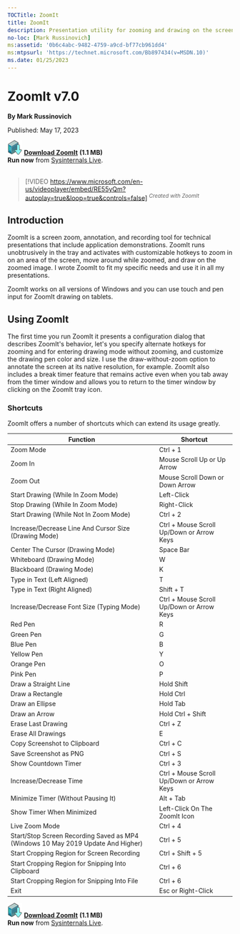 ```yaml
--- 
TOCTitle: ZoomIt
title: ZoomIt
description: Presentation utility for zooming and drawing on the screen.
no-loc: [Mark Russinovich]
ms:assetid: '0b6c4abc-9482-4759-a9cd-bf77cb961dd4'
ms:mtpsurl: 'https://technet.microsoft.com/Bb897434(v=MSDN.10)'
ms.date: 01/25/2023
---
```


# ZoomIt v7.0

**By Mark Russinovich**

Published: May 17, 2023

[![Download](media/shared/Download_sm.png)](https://download.sysinternals.com/files/ZoomIt.zip) [**Download ZoomIt**](https://download.sysinternals.com/files/ZoomIt.zip) **(1.1 MB)**  
**Run now** from [Sysinternals Live](https://live.sysinternals.com/ZoomIt.exe).
<br><br>
> [!VIDEO https://www.microsoft.com/en-us/videoplayer/embed/RE55yQm?autoplay=true&loop=true&controls=false]
<sup>*Created with ZoomIt*</sup>

## Introduction

ZoomIt is a screen zoom, annotation, and recording tool for technical presentations
that include application demonstrations. ZoomIt runs unobtrusively in
the tray and activates with customizable hotkeys to zoom in on an area
of the screen, move around while zoomed, and draw on the zoomed image. I
wrote ZoomIt to fit my specific needs and use it in all my
presentations.

ZoomIt works on all versions of Windows and you can use touch and pen input for
ZoomIt drawing on tablets.  

## Using ZoomIt

The first time you run ZoomIt it presents a configuration dialog that
describes ZoomIt's behavior, let's you specify alternate hotkeys for
zooming and for entering drawing mode without zooming, and customize the
drawing pen color and size. I use the draw-without-zoom option to
annotate the screen at its native resolution, for example. ZoomIt also
includes a break timer feature that remains active even when you tab
away from the timer window and allows you to return to the timer window
by clicking on the ZoomIt tray icon.  
  
### Shortcuts

ZoomIt offers a number of shortcuts which can extend its usage greatly.

| Function                                                                         | Shortcut                                  |
|----------------------------------------------------------------------------------|-------------------------------------------|
| Zoom Mode                                                                        | Ctrl + 1                                  |
| Zoom In                                                                          | Mouse Scroll Up or Up Arrow               |
| Zoom Out                                                                         | Mouse Scroll Down or Down Arrow           |
| Start Drawing (While In Zoom Mode)                                               | Left-Click                                |
| Stop Drawing (While In Zoom Mode)                                                | Right-Click                               |
| Start Drawing (While Not In Zoom Mode)                                           | Ctrl + 2                                  |
| Increase/Decrease Line And Cursor Size (Drawing Mode)                            | Ctrl + Mouse Scroll Up/Down or Arrow Keys |
| Center The Cursor (Drawing Mode)                                                 | Space Bar                                 |
| Whiteboard (Drawing Mode)                                                        | W                                         |
| Blackboard (Drawing Mode)                                                        | K                                         |
| Type in Text (Left Aligned)                                                      | T                                         |
| Type in Text (Right Aligned)                                                     | Shift + T                                 |
| Increase/Decrease Font Size (Typing Mode)                                        | Ctrl + Mouse Scroll Up/Down or Arrow Keys |
| Red Pen                                                                          | R                                         |
| Green Pen                                                                        | G                                         |
| Blue Pen                                                                         | B                                         |
| Yellow Pen                                                                       | Y                                         |
| Orange Pen                                                                       | O                                         |
| Pink Pen                                                                         | P                                         |
| Draw a Straight Line                                                             | Hold Shift                                |
| Draw a Rectangle                                                                 | Hold Ctrl                                 |
| Draw an Ellipse                                                                  | Hold Tab                                  |
| Draw an Arrow                                                                    | Hold Ctrl + Shift                         |
| Erase Last Drawing                                                               | Ctrl + Z                                  |
| Erase All Drawings                                                               | E                                         |
| Copy Screenshot to Clipboard                                                     | Ctrl + C                                  |
| Save Screenshot as PNG                                                           | Ctrl + S                                  |
| Show Countdown Timer                                                             | Ctrl + 3                                  |
| Increase/Decrease Time                                                           | Ctrl + Mouse Scroll Up/Down or Arrow Keys |
| Minimize Timer (Without Pausing It)                                              | Alt + Tab                                 |
| Show Timer When Minimized                                                        | Left-Click On The ZoomIt Icon             |
| Live Zoom Mode                                                                   | Ctrl + 4                                  |
| Start/Stop Screen Recording Saved as MP4 (Windows 10 May 2019 Update And Higher) | Ctrl + 5                                  |
| Start Cropping Region for Screen Recording                                       | Ctrl + Shift + 5                          |
| Start Cropping Region for Snipping Into Clipboard                                | Ctrl + 6                                  |
| Start Cropping Region for Snipping Into File                                     | Ctrl + 6                                  |
| Exit                                                                             | Esc or Right-Click                        |

[![Download](media/shared/Download_sm.png)](https://download.sysinternals.com/files/ZoomIt.zip) [**Download ZoomIt**](https://download.sysinternals.com/files/ZoomIt.zip) **(1.1 MB)**  
**Run now** from [Sysinternals Live](https://live.sysinternals.com/ZoomIt.exe).
